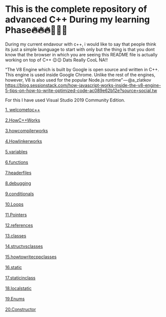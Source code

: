 <h1>This is the complete repository of advanced C++ During my learning Phase🔥🔥🔥🚀🚀🚀</h1>

During my current endavour with c++, i would like to say that people think its just a simple launguage to start with only but the thing is that you dont know that the browser in which you are seeing this README file is actually working on top of C++ 😉😉 Dats Really CooL NA!!

“The V8 Engine which is built by Google is open source and written in C++. This engine is used inside Google Chrome. Unlike the rest of the engines, however, V8 is also used for the popular Node.js runtime” — @a_zlatkov https://blog.sessionstack.com/how-javascript-works-inside-the-v8-engine-5-tips-on-how-to-write-optimized-code-ac089e62b12e?source=social.tw 

For this I have used Visual Studio 2019 Community Edition. 

<a href="1. welcometoc++" target="_blank">1. welcometoc++</a></br></br>
<a href="2..HowC++Works" target="_blank">2.HowC++Works</a></br></br>
<a href="3.howcompilerworks" target="_blank">3.howcompilerworks</a></br></br>
<a href="4.Howlinkerworks" target="_blank">4.Howlinkerworks</a></br></br>
<a href="5.variables" target="_blank">5.variables</a></br></br>
<a href="6.functions" target="_blank">6.functions</a></br></br>
<a href="7.headerfiles" target="_blank">7.headerfiles</a></br></br>
<a href="8.debugging" target="_blank">8.debugging</a></br></br>
<a href="9.conditionals" target="_blank">9.conditionals</a></br></br>
<a href="10.Loops" target="_blank">10.Loops</a></br></br>
<a href="11.Pointers" target="_blank">11.Pointers</a></br></br>
<a href="12.references" target="_blank">12.references</a></br></br>
<a href="13.classes" target="_blank">13.classes</a></br></br>
<a href="14.structvsclasses" target="_blank">14.structvsclasses</a></br></br>
<a href="15.howtowritecppclasses" target="_blank">15.howtowritecppclasses</a></br></br>
<a href="16.static" target="_blank">16.static</a></br></br>
<a href="17.staticinclass" target="_blank">17.staticinclass</a></br></br>
<a href="18.localstatic" target="_blank">18.localstatic</a></br></br>
<a href="19.Enums" target="_blank">19.Enums</a></br></br>
<a href="20.Constructor" target="_blank">20.Constructor</a></br></br>
